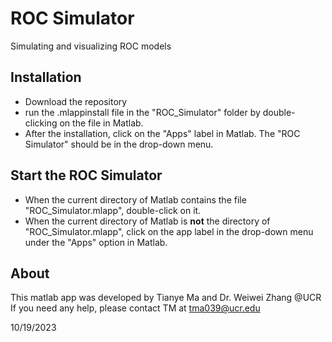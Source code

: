 # ROC Simulator
Simulating and visualizing ROC models

## Installation
- Download the repository   
- run the .mlappinstall file in the "ROC_Simulator" folder by double-clicking on the file in Matlab.  
- After the installation, click on the "Apps" label in Matlab. The "ROC Simulator" should be in the drop-down menu.

## Start the ROC Simulator  

- When the current directory of Matlab contains the file "ROC_Simulator.mlapp", double-click on it.
- When the current directory of Matlab is __not__ the directory of "ROC_Simulator.mlapp", click on the app label in the drop-down menu under the "Apps" option in Matlab.

## About
This matlab app was developed by Tianye Ma and Dr. Weiwei Zhang @UCR  
If you need any help, please contact TM at tma039@ucr.edu   

10/19/2023  
